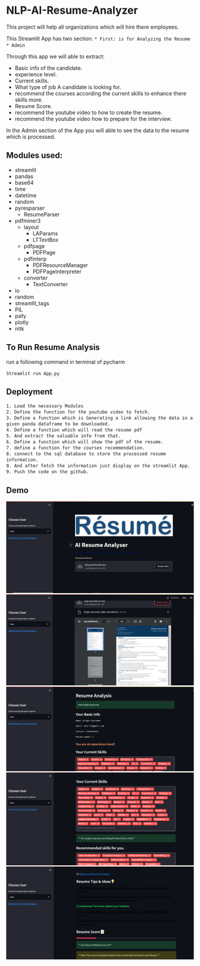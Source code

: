
# NLP-AI-Resume-Analyzer

This project will help all organizations which will hire there employees.

This Streamlit App has two section:
    ```
    * First: is for Analyzing the Resume
    * Admin
    ```

Through this app we will able to extract:
* Basic info of the candidate.
* experience level.
* Current skills.
* What type of job A candidate is looking for.
* recommend the courses according the current skills to enhance there skills more.
* Resume Score.
* recommend the youtube video to how to create the resume.
* recommend the youtube video how to prepare for the interview.

In the Admin section of the App you will able to see the data to the resume which is processed.

## Modules used:
* streamlit
* pandas
* base64
* time
* datetime
* random
* pyresparser
    * ResumeParser
* pdfminer3
    * layout
        * LAParams
        * LTTextBox
    * pdfpage
        * PDFPage
    * pdfinterp
        * PDFResourceManager
        * PDFPageInterpreter
    * converter
        * TextConverter
* io 
* random
* streamlit_tags
* PIL
* pafy
* plotly
* nltk

## To Run Resume Analysis
run a following command in terminal of pycharm
```
Streamlit run App.py
```
## Deployment
```
1. Load the necessary Modules
2. Define the function for the youtube video to fetch.
3. Define a function which is Generating a link allowing the data in a given panda dataframe to be downloaded.
4. Define a function which will read the resume pdf
5. And extract the valuable info from that.
6. Define a function which will show the pdf of the resume.
7. define a function for the courses recommendation.
8. connect to the sql database to store the processed resume information.
9. And after fetch the information just display on the streamlit App.
9. Push the code on the github.
```


## Demo

![App Screenshot](https://raw.githubusercontent.com/Franky-Saxena/NLP-AI-Resume-Analyzer/main/Untitled1.png)
![App Screenshot](https://raw.githubusercontent.com/Franky-Saxena/NLP-AI-Resume-Analyzer/main/Untitled2.png)
![App Screenshot](https://raw.githubusercontent.com/Franky-Saxena/NLP-AI-Resume-Analyzer/main/Untitled3.png)
![App Screenshot](https://raw.githubusercontent.com/Franky-Saxena/NLP-AI-Resume-Analyzer/main/Untitled4.png)
![App Screenshot](https://raw.githubusercontent.com/Franky-Saxena/NLP-AI-Resume-Analyzer/main/Untitled5.png)
